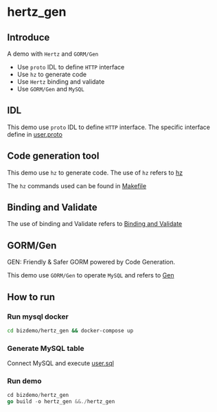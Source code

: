 # hertz_gen

## Introduce

A demo with `Hertz` and `GORM/Gen`

- Use `proto` IDL to define `HTTP` interface
- Use `hz` to generate code
- Use `Hertz` binding and validate
- Use `GORM/Gen` and `MySQL`

## IDL

This demo use `proto` IDL to define `HTTP` interface. The specific interface define in [user.proto](idl/user/user.proto)

## Code generation tool

This demo use `hz` to generate code. The use of `hz` refers
to [hz](https://www.cloudwego.io/docs/hertz/tutorials/toolkit/toolkit/)

The `hz` commands used can be found in [Makefile](Makefile)

## Binding and Validate

The use of binding and Validate refers
to [Binding and Validate](https://www.cloudwego.io/docs/hertz/tutorials/basic-feature/binding-and-validate/)

## GORM/Gen

GEN: Friendly & Safer GORM powered by Code Generation.

This demo use `GORM/Gen` to operate `MySQL` and refers to [Gen](https://gorm.io/gen/)

## How to run

### Run mysql docker

```bash
cd bizdemo/hertz_gen && docker-compose up
```

### Generate MySQL table

Connect MySQL and execute [user.sql](biz/model/sql/user.sql)

### Run demo

```go
cd bizdemo/hertz_gen
go build -o hertz_gen &&./hertz_gen
```